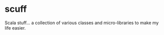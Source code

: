 scuff
=====

Scala stuff... a collection of various classes and micro-libraries to make my life easier.
